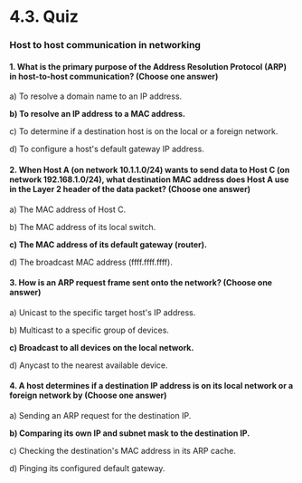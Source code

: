 # 4.3. Quiz

### Host to host communication in networking

#### 1. What is the primary purpose of the Address Resolution Protocol (ARP) in host-to-host communication? (Choose one answer)

a) To resolve a domain name to an IP address.

**b) To resolve an IP address to a MAC address.**

c) To determine if a destination host is on the local or a foreign network.

d) To configure a host's default gateway IP address.

#### 2. When Host A (on network 10.1.1.0/24) wants to send data to Host C (on network 192.168.1.0/24), what destination MAC address does Host A use in the Layer 2 header of the data packet? (Choose one answer)

a) The MAC address of Host C.

b) The MAC address of its local switch.

**c) The MAC address of its default gateway (router).**

d) The broadcast MAC address (ffff.ffff.ffff).

#### 3. How is an ARP request frame sent onto the network? (Choose one answer)

a) Unicast to the specific target host's IP address.

b) Multicast to a specific group of devices.

**c) Broadcast to all devices on the local network.**

d) Anycast to the nearest available device.

#### 4. A host determines if a destination IP address is on its local network or a foreign network by (Choose one answer)

a) Sending an ARP request for the destination IP.

**b) Comparing its own IP and subnet mask to the destination IP.**

c) Checking the destination's MAC address in its ARP cache.

d) Pinging its configured default gateway.
